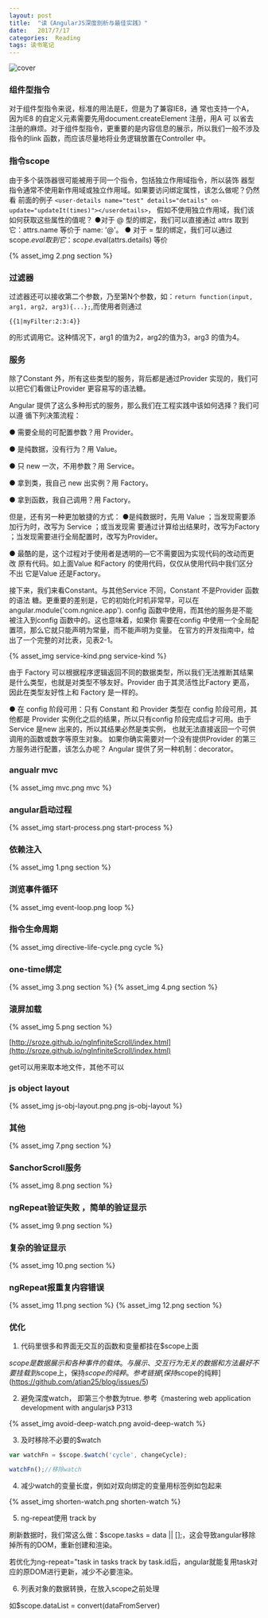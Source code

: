 ```yaml
---
layout: post
title:  "读《AngularJS深度剖析与最佳实践》"
date:   2017/7/17 
categories:  Reading 
tags: 读书笔记
---
```


![cover](/images/book/angualr-deep-analysics.png)

### 组件型指令
对于组件型指令来说，标准的用法是E，但是为了兼容IE8，通
常也支持一个A，因为IE8 的自定义元素需要先用document.createElement 注册，用A 可
以省去注册的麻烦。对于组件型指令，更重要的是内容信息的展示，所以我们一般不涉及指令的link 函数，而应该尽量地将业务逻辑放置在Controller 中。

### 指令scope
由于多个装饰器很可能被用于同一个指令，包括独立作用域指令，所以装饰
器型指令通常不使用新作用域或独立作用域。如果要访问绑定属性，该怎么做呢？仍然看
前面的例子
``<user-details name="test" details="details" on-update="updateIt(times)"></userdetails>``，
假如不使用独立作用域，我们该如何获取这些属性的值呢？
●对于 @ 型的绑定，我们可以直接通过 attrs 取到它：attrs.name 等价于 name: '@'。
● 对于 = 型的绑定，我们可以通过 scope.$eval 取到它：scope.$eval(attrs.details) 等价

 {%  asset_img 2.png section %}

### 过滤器
过滤器还可以接收第二个参数，乃至第N个参数，如：``return function(input, arg1, arg2, arg3){...};``,而使用者则通过
```
{{1|myFilter:2:3:4}}
```
的形式调用它。这种情况下，arg1 的值为2，arg2的值为3，arg3 的值为4。

### 服务
除了Constant 外，所有这些类型的服务，背后都是通过Provider 实现的，我们可以把它们看做让Provider 更容易写的语法糖。

Angular 提供了这么多种形式的服务，那么我们在工程实践中该如何选择？我们可以遵
循下列决策流程：

● 需要全局的可配置参数？用 Provider。

● 是纯数据，没有行为？用 Value。

● 只 new 一次，不用参数？用 Service。

● 拿到类，我自己 new 出实例？用 Factory。

● 拿到函数，我自己调用？用 Factory。

但是，还有另一种更加敏捷的方式：
●是纯数据时，先用 Value ；当发现需要添加行为时，改写为 Service ；或当发现需
要通过计算给出结果时，改写为Factory ；当发现需要进行全局配置时，改写为Provider。

● 最酷的是，这个过程对于使用者是透明的—它不需要因为实现代码的改动而更改
原有代码。如上面Value 和Factory 的使用代码，仅仅从使用代码中我们区分不出
它是Value 还是Factory。

接下来，我们来看Constant。与其他Service 不同，Constant 不是Provider 函数的语法
糖。更重要的差别是，它的初始化时机非常早，可以在angular.module('com.ngnice.app').
config 函数中使用，而其他的服务是不能被注入到config 函数中的。这也意味着，如果你
需要在config 中使用一个全局配置项，那么它就只能声明为常量，而不能声明为变量。
在官方的开发指南中，给出了一个完整的对比表，见表2-1。

{% asset_img service-kind.png service-kind  %}
 
由于 Factory 可以根据程序逻辑返回不同的数据类型，所以我们无法推断其结果是什么类型，也就是对类型不够友好。Provider 由于其灵活性比Factory 更高，因此在类型友好性上和
Factory 是一样的。

● 在 config 阶段可用：只有 Constant 和 Provider 类型在 config 阶段可用，其他都是
Provider 实例化之后的结果，所以只有config 阶段完成后才可用。由于Service 是new 出来的，所以其结果必然是类实例，
也就无法直接返回一个可供调用的函数或数字等原生对象。
如果你确实需要对一个没有提供Provider 的第三方服务进行配置，该怎么办呢？
Angular 提供了另一种机制：decorator。

### angualr mvc
  {% asset_img mvc.png mvc  %}

### angular启动过程
  {% asset_img start-process.png start-process  %}

### 依赖注入
  {% asset_img 1.png section  %}

### 浏览事件循环
  {% asset_img event-loop.png loop  %}

### 指令生命周期
  {% asset_img directive-life-cycle.png cycle  %}

### one-time绑定
  {% asset_img 3.png section  %}
  {% asset_img 4.png section  %}


### 滚屏加载
  {% asset_img 5.png section  %}
     
[http://sroze.github.io/ngInfiniteScroll/index.html](http://sroze.github.io/ngInfiniteScroll/index.html)

get可以用来取本地文件，其他不可以

### js object layout
 {% asset_img js-obj-layout.png.png js-obj-layout  %}
    
### 其他
  {% asset_img 7.png section  %}

### $anchorScroll服务
  {% asset_img 8.png section  %}

### ngRepeat验证失败 ，简单的验证显示
  {% asset_img 9.png section  %}

### 复杂的验证显示
  {% asset_img 10.png section  %}

### ngRepeat报重复内容错误
  {% asset_img 11.png section  %}
  {% asset_img 12.png section  %}


### 优化
  1. 代码里很多和界面无交互的函数和变量都挂在$scope上面

  $scope是数据展示和各种事件的载体。与展示、交互行为无关的数据和方法最好不要挂载到$scope上，保持$scope的纯粹。
  参考链接
  [保持$scope的纯粹](https://github.com/atian25/blog/issues/5)

  2. 避免深度watch， 即第三个参数为true.
  参考《mastering web application development with angularjs》 P313

  {% asset_img avoid-deep-watch.png avoid-deep-watch %}
  

  3. 及时移除不必要的$watch

  ```javascript
  var watchFn = $scope.$watch('cycle', changeCycle);

  watchFn();//移除watch
  ```

  4. 减少watch的变量长度，例如对双向绑定的变量用标签例如<span>包起来
  
  {% asset_img shorten-watch.png shorten-watch %}

  5. ng-repeat使用 track by

  刷新数据时，我们常这么做：$scope.tasks = data || [];，这会导致angular移除掉所有的DOM，重新创建和渲染。

  若优化为ng-repeat="task in tasks track by task.id后，angular就能复用task对应的原DOM进行更新，减少不必要渲染。

  6. 列表对象的数据转换，在放入scope之前处理

  如$scope.dataList = convert(dataFromServer)
